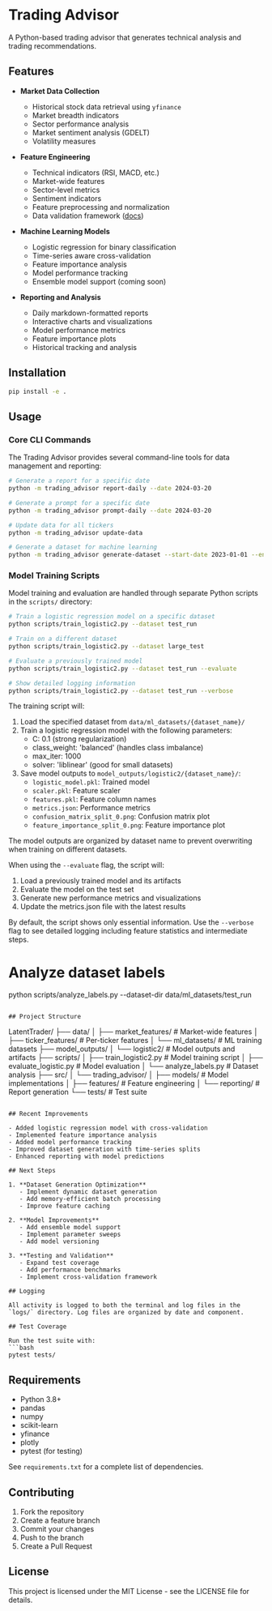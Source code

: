 # Trading Advisor

A Python-based trading advisor that generates technical analysis and trading recommendations.

## Features

- **Market Data Collection**
  - Historical stock data retrieval using `yfinance`
  - Market breadth indicators
  - Sector performance analysis
  - Market sentiment analysis (GDELT)
  - Volatility measures

- **Feature Engineering**
  - Technical indicators (RSI, MACD, etc.)
  - Market-wide features
  - Sector-level metrics
  - Sentiment indicators
  - Feature preprocessing and normalization
  - Data validation framework ([docs](docs/validation.md))

- **Machine Learning Models**
  - Logistic regression for binary classification
  - Time-series aware cross-validation
  - Feature importance analysis
  - Model performance tracking
  - Ensemble model support (coming soon)

- **Reporting and Analysis**
  - Daily markdown-formatted reports
  - Interactive charts and visualizations
  - Model performance metrics
  - Feature importance plots
  - Historical tracking and analysis

## Installation

```bash
pip install -e .
```

## Usage

### Core CLI Commands

The Trading Advisor provides several command-line tools for data management and reporting:

```bash
# Generate a report for a specific date
python -m trading_advisor report-daily --date 2024-03-20

# Generate a prompt for a specific date
python -m trading_advisor prompt-daily --date 2024-03-20

# Update data for all tickers
python -m trading_advisor update-data

# Generate a dataset for machine learning
python -m trading_advisor generate-dataset --start-date 2023-01-01 --end-date 2024-01-01
```

### Model Training Scripts

Model training and evaluation are handled through separate Python scripts in the `scripts/` directory:

```bash
# Train a logistic regression model on a specific dataset
python scripts/train_logistic2.py --dataset test_run

# Train on a different dataset
python scripts/train_logistic2.py --dataset large_test

# Evaluate a previously trained model
python scripts/train_logistic2.py --dataset test_run --evaluate

# Show detailed logging information
python scripts/train_logistic2.py --dataset test_run --verbose
```

The training script will:
1. Load the specified dataset from `data/ml_datasets/{dataset_name}/`
2. Train a logistic regression model with the following parameters:
   - C: 0.1 (strong regularization)
   - class_weight: 'balanced' (handles class imbalance)
   - max_iter: 1000
   - solver: 'liblinear' (good for small datasets)
3. Save model outputs to `model_outputs/logistic2/{dataset_name}/`:
   - `logistic_model.pkl`: Trained model
   - `scaler.pkl`: Feature scaler
   - `features.pkl`: Feature column names
   - `metrics.json`: Performance metrics
   - `confusion_matrix_split_0.png`: Confusion matrix plot
   - `feature_importance_split_0.png`: Feature importance plot

The model outputs are organized by dataset name to prevent overwriting when training on different datasets.

When using the `--evaluate` flag, the script will:
1. Load a previously trained model and its artifacts
2. Evaluate the model on the test set
3. Generate new performance metrics and visualizations
4. Update the metrics.json file with the latest results

By default, the script shows only essential information. Use the `--verbose` flag to see detailed logging including feature statistics and intermediate steps.

# Analyze dataset labels
python scripts/analyze_labels.py --dataset-dir data/ml_datasets/test_run
```

## Project Structure

```
LatentTrader/
├── data/
│   ├── market_features/     # Market-wide features
│   ├── ticker_features/     # Per-ticker features
│   └── ml_datasets/         # ML training datasets
├── model_outputs/
│   └── logistic2/          # Model outputs and artifacts
├── scripts/
│   ├── train_logistic2.py  # Model training script
│   ├── evaluate_logistic.py # Model evaluation
│   └── analyze_labels.py   # Dataset analysis
├── src/
│   └── trading_advisor/
│       ├── models/         # Model implementations
│       ├── features/       # Feature engineering
│       └── reporting/      # Report generation
└── tests/                  # Test suite
```

## Recent Improvements

- Added logistic regression model with cross-validation
- Implemented feature importance analysis
- Added model performance tracking
- Improved dataset generation with time-series splits
- Enhanced reporting with model predictions

## Next Steps

1. **Dataset Generation Optimization**
   - Implement dynamic dataset generation
   - Add memory-efficient batch processing
   - Improve feature caching

2. **Model Improvements**
   - Add ensemble model support
   - Implement parameter sweeps
   - Add model versioning

3. **Testing and Validation**
   - Expand test coverage
   - Add performance benchmarks
   - Implement cross-validation framework

## Logging

All activity is logged to both the terminal and log files in the `logs/` directory. Log files are organized by date and component.

## Test Coverage

Run the test suite with:
```bash
pytest tests/
```

## Requirements

- Python 3.8+
- pandas
- numpy
- scikit-learn
- yfinance
- plotly
- pytest (for testing)

See `requirements.txt` for a complete list of dependencies.

## Contributing

1. Fork the repository
2. Create a feature branch
3. Commit your changes
4. Push to the branch
5. Create a Pull Request

## License

This project is licensed under the MIT License - see the LICENSE file for details. 
